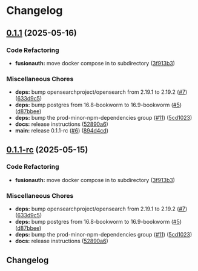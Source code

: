 # Changelog

## [0.1.1](https://github.com/sonderformat-llc/fusionauth-e2e-test-boilerplate-sdk/compare/v0.1.0...v0.1.1) (2025-05-16)


### Code Refactoring

* **fusionauth:** move docker compose in to subdirectory ([3f913b3](https://github.com/sonderformat-llc/fusionauth-e2e-test-boilerplate-sdk/commit/3f913b35538f28f3134ce09c9001498ebae17d99))


### Miscellaneous Chores

* **deps:** bump opensearchproject/opensearch from 2.19.1 to 2.19.2 ([#7](https://github.com/sonderformat-llc/fusionauth-e2e-test-boilerplate-sdk/issues/7)) ([633d9c5](https://github.com/sonderformat-llc/fusionauth-e2e-test-boilerplate-sdk/commit/633d9c5a9ef182ad0f4546ca350e94adcefa2d41))
* **deps:** bump postgres from 16.8-bookworm to 16.9-bookworm ([#5](https://github.com/sonderformat-llc/fusionauth-e2e-test-boilerplate-sdk/issues/5)) ([d87bbee](https://github.com/sonderformat-llc/fusionauth-e2e-test-boilerplate-sdk/commit/d87bbee5ede28edb1bb3ce48dba503af202a68df))
* **deps:** bump the prod-minor-npm-dependencies group ([#11](https://github.com/sonderformat-llc/fusionauth-e2e-test-boilerplate-sdk/issues/11)) ([5cd1023](https://github.com/sonderformat-llc/fusionauth-e2e-test-boilerplate-sdk/commit/5cd1023ef33c807b93ce6bcffcb08a9dd89ac175))
* **docs:** release instructions ([52890a6](https://github.com/sonderformat-llc/fusionauth-e2e-test-boilerplate-sdk/commit/52890a6d32fb5b8148262b5092da11e730ddc784))
* **main:** release 0.1.1-rc ([#6](https://github.com/sonderformat-llc/fusionauth-e2e-test-boilerplate-sdk/issues/6)) ([894d4cd](https://github.com/sonderformat-llc/fusionauth-e2e-test-boilerplate-sdk/commit/894d4cd46b94e73acf2123096b418a8c9143fde8))

## [0.1.1-rc](https://github.com/sonderformat-llc/fusionauth-e2e-test-boilerplate-sdk/compare/v0.1.0...v0.1.1-rc) (2025-05-15)


### Code Refactoring

* **fusionauth:** move docker compose in to subdirectory ([3f913b3](https://github.com/sonderformat-llc/fusionauth-e2e-test-boilerplate-sdk/commit/3f913b35538f28f3134ce09c9001498ebae17d99))


### Miscellaneous Chores

* **deps:** bump opensearchproject/opensearch from 2.19.1 to 2.19.2 ([#7](https://github.com/sonderformat-llc/fusionauth-e2e-test-boilerplate-sdk/issues/7)) ([633d9c5](https://github.com/sonderformat-llc/fusionauth-e2e-test-boilerplate-sdk/commit/633d9c5a9ef182ad0f4546ca350e94adcefa2d41))
* **deps:** bump postgres from 16.8-bookworm to 16.9-bookworm ([#5](https://github.com/sonderformat-llc/fusionauth-e2e-test-boilerplate-sdk/issues/5)) ([d87bbee](https://github.com/sonderformat-llc/fusionauth-e2e-test-boilerplate-sdk/commit/d87bbee5ede28edb1bb3ce48dba503af202a68df))
* **deps:** bump the prod-minor-npm-dependencies group ([#11](https://github.com/sonderformat-llc/fusionauth-e2e-test-boilerplate-sdk/issues/11)) ([5cd1023](https://github.com/sonderformat-llc/fusionauth-e2e-test-boilerplate-sdk/commit/5cd1023ef33c807b93ce6bcffcb08a9dd89ac175))
* **docs:** release instructions ([52890a6](https://github.com/sonderformat-llc/fusionauth-e2e-test-boilerplate-sdk/commit/52890a6d32fb5b8148262b5092da11e730ddc784))

## Changelog
